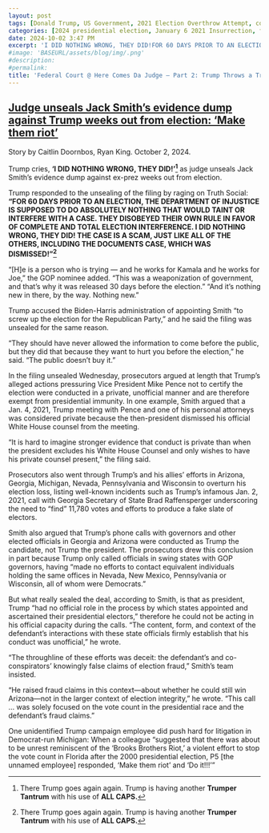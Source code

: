 ```yaml
---
layout: post
tags: [Donald Trump, US Government, 2021 Election Overthrow Attempt, court filing unsealed, politics]
categories: [2024 presidential election, January 6 2021 Insurrection, federal crimes trial]
date: 2024-10-02 3:47 PM
excerpt: 'I DID NOTHING WRONG, THEY DID!FOR 60 DAYS PRIOR TO AN ELECTION, THE DEPARTMENT OF INJUSTICE IS SUPPOSED TO DO ABSOLUTELY NOTHING THAT WOULD TAINT OR INTERFERE WITH A CASE. THEY DISOBEYED THEIR OWN RULE IN FAVOR OF COMPLETE AND TOTAL ELECTION INTERFERENCE. I DID NOTHING WRONG, THEY DID! THE CASE IS A SCAM, JUST LIKE ALL OF THE OTHERS, INCLUDING THE DOCUMENTS CASE, WHICH WAS DISMISSED! – One guess as to who used their TwitterPhone. @RalphHightower '
#image: 'BASEURL/assets/blog/img/.png'
#description:
#permalink:
title: 'Federal Court @ Here Comes Da Judge – Part 2: Trump Throws a Trumper Tantrum When Judge Unseals Government Evidence Dump'
---
```


## [Judge unseals Jack Smith’s evidence dump against Trump weeks out from election: ‘Make them riot’](https://nypost.com/2024/10/02/us-news/trump-resorted-to-crimes-after-losing-2020-election-in-failed-bid-to-cling-to-power-feds/)

Story by Caitlin Doornbos, Ryan King. October 2, 2024.

Trump cries, **‘I DID NOTHING WRONG, THEY DID!’[^61]** as judge unseals Jack Smith’s evidence dump against ex-prez weeks out from election.

Trump responded to the unsealing of the filing by raging on Truth Social: **“FOR 60 DAYS PRIOR TO AN ELECTION, THE DEPARTMENT OF INJUSTICE IS SUPPOSED TO DO ABSOLUTELY NOTHING THAT WOULD TAINT OR INTERFERE WITH A CASE. THEY DISOBEYED THEIR OWN RULE IN FAVOR OF COMPLETE AND TOTAL ELECTION INTERFERENCE. I DID NOTHING WRONG, THEY DID! THE CASE IS A SCAM, JUST LIKE ALL OF THE OTHERS, INCLUDING THE DOCUMENTS CASE, WHICH WAS DISMISSED!”[^61]**


“[H]e is a person who is trying — and he works for Kamala and he works for Joe,” the GOP nominee added. “This was a weaponization of government, and that’s why it was released 30 days before the election.” “And it’s nothing new in there, by the way. Nothing new.”

Trump accused the Biden-Harris administration of appointing Smith “to screw up the election for the Republican Party,” and he said the filing was unsealed for the same reason.

“They should have never allowed the information to come before the public, but they did that because they want to hurt you before the election,” he said. “The public doesn’t buy it.”

In the filing unsealed Wednesday, prosecutors argued at length that Trump’s alleged actions pressuring Vice President Mike Pence not to certify the election were conducted in a private, unofficial manner and are therefore exempt from presidential immunity. In one example, Smith argued that a Jan. 4, 2021, Trump meeting with Pence and one of his personal attorneys was considered private because the then-president dismissed his official White House counsel from the meeting.

“It is hard to imagine stronger evidence that conduct is private than when the president excludes his White House Counsel and only wishes to have his private counsel present,” the filing said.

Prosecutors also went through Trump’s and his allies’ efforts in Arizona, Georgia, Michigan, Nevada, Pennsylvania and Wisconsin to overturn his election loss, listing well-known incidents such as Trump’s infamous Jan. 2, 2021, call with Georgia Secretary of State Brad Raffensperger underscoring the need to “find” 11,780 votes and efforts to produce a fake slate of electors.

Smith also argued that Trump’s phone calls with governors and other elected officials in Georgia and Arizona were conducted as Trump the candidate, not Trump the president. The prosecutors drew this conclusion in part because Trump only called officials in swing states with GOP governors, having “made no efforts to contact equivalent individuals holding the same offices in Nevada, New Mexico, Pennsylvania or Wisconsin, all of whom were Democrats.”

But what really sealed the deal, according to Smith, is that as president, Trump “had no official role in the process by which states appointed and ascertained their presidential electors,” therefore he could not be acting in his official capacity during the calls. “The content, form, and context of the defendant’s interactions with these state officials firmly establish that his conduct was unofficial,” he wrote.

“The throughline of these efforts was deceit: the defendant’s and co-conspirators’ knowingly false claims of election fraud,” Smith’s team insisted.

“He raised fraud claims in this context—about whether he could still win Arizona—not in the larger context of election integrity,” he wrote. “This call … was solely focused on the vote count in the presidential race and the defendant’s fraud claims.”

One unidentified Trump campaign employee did push hard for litigation in Democrat-run Michigan: When a colleague “suggested that there was about to be unrest reminiscent of the ‘Brooks Brothers Riot,’ a violent effort to stop the vote count in Florida after the 2000 presidential election, P5 [the unnamed employee] responded, ‘Make them riot’ and ‘Do it!!!’”

[^61]: There Trump goes again again. Trump is having another **Trumper Tantrum** with his use of **ALL CAPS.**

